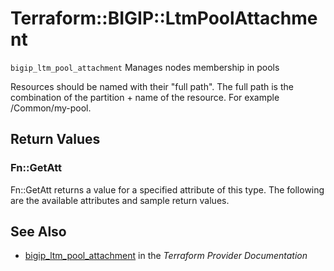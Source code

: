 # Terraform::BIGIP::LtmPoolAttachment

`bigip_ltm_pool_attachment` Manages nodes membership in pools

Resources should be named with their "full path". The full path is the combination of the partition + name of the resource. For example /Common/my-pool.

## Return Values

### Fn::GetAtt

Fn::GetAtt returns a value for a specified attribute of this type. The following are the available attributes and sample return values.

## See Also

* [bigip_ltm_pool_attachment](https://www.terraform.io/docs/providers/bigip/r/ltm_pool_attachment.html) in the _Terraform Provider Documentation_